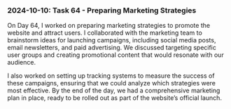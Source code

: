 ### 2024-10-10: Task 64 - Preparing Marketing Strategies

On Day 64, I worked on preparing marketing strategies to promote the website and attract users. I collaborated with the marketing team to brainstorm ideas for launching campaigns, including social media posts, email newsletters, and paid advertising. We discussed targeting specific user groups and creating promotional content that would resonate with our audience.

I also worked on setting up tracking systems to measure the success of these campaigns, ensuring that we could analyze which strategies were most effective. By the end of the day, we had a comprehensive marketing plan in place, ready to be rolled out as part of the website’s official launch.